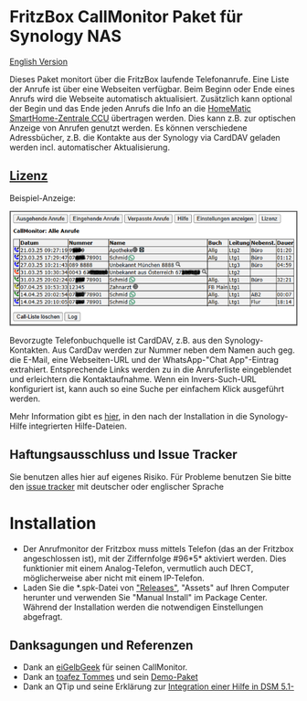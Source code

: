 # FritzBox CallMonitor Paket für Synology NAS
[English Version](README_E.md)

Dieses Paket monitort über die FritzBox laufende Telefonanrufe. 
Eine Liste der Anrufe ist über eine Webseiten verfügbar. Beim Beginn oder Ende eines Anrufs wird die Webseite automatisch aktualisiert.
Zusätzlich kann optional der Begin und das Ende jeden Anrufs die Info an die [HomeMatic SmartHome-Zentrale CCU](https://homematic-ip.com/de/produkt/smart-home-zentrale-ccu3) übertragen werden. Dies kann z.B. zur optischen Anzeige von Anrufen genutzt werden. Es können verschiedene Adressbücher, z.B. die Kontakte aus der Synology via CardDAV geladen werden incl. automatischer Aktualisierung.
## [Lizenz](https://htmlpreview.github.io/?https://github.com/schmidhorst/synology-FritzBox-CallMonitor/blob/main/package/ui/licence_ger.html)

Beispiel-Anzeige:

![user view](https://github.com/schmidhorst/synology-FritzBox-CallMonitor/blob/main/ScreenshotAnrufListe.png?raw=true)  

Bevorzugte Telefonbuchquelle ist CardDAV, z.B. aus den Synology-Kontakten. Aus CardDav werden zur Nummer neben dem Namen auch geg. die E-Mail, eine Webseiten-URL und der WhatsApp-"Chat App"-Eintrag extrahiert. Entsprechende Links werden zu in die Anruferliste eingeblendet und erleichtern die Kontaktaufnahme. Wenn ein Invers-Such-URL konfiguriert ist, kann auch so eine Suche per einfachem Klick ausgeführt werden. 

Mehr Information gibt es [hier](https://html-preview.github.io/?url=https://github.com/schmidhorst/synology-FritzBox-CallMonitor/blob/main/package/ui/help/ger/index.html), in den nach der Installation in die Synology-Hilfe integrierten Hilfe-Dateien.

## Haftungsausschluss und Issue Tracker
Sie benutzen alles hier auf eigenes Risiko.
Für Probleme benutzen Sie bitte den [issue tracker](https://github.com/schmidhorst/synology-callmonitor/issues) mit deutscher oder englischer Sprache

# Installation
* Der Anrufmonitor der Fritzbox muss mittels Telefon (das an der Fritzbox angeschlossen ist), mit der Ziffernfolge #96\*5\* aktiviert werden. Dies funktionier mit einem Analog-Telefon, vermutlich auch DECT, möglicherweise aber nicht mit einem IP-Telefon.
* Laden Sie die *.spk-Datei von ["Releases"](https://github.com/schmidhorst/synology-FritzBox-CallMonitor/releases/), "Assets" auf Ihren Computer herunter und verwenden Sie "Manual Install" im Package Center. Während der Installation werden die notwendigen Einstellungen abgefragt.

## Danksagungen und Referenzen
- Dank an [eiGelbGeek](https://homematic-forum.de/forum/viewtopic.php?t=34876) für seinen CallMonitor.
- Dank an [toafez Tommes](https://github.com/toafez) und sein [Demo-Paket](https://github.com/toafez/DSM7DemoSPK)
- Dank an QTip und seine Erklärung zur [Integration einer Hilfe in DSM 5.1-](https://www.synology-wiki.de/index.php/Integration_einer_Hilfe_in_DSM_5.1-)

